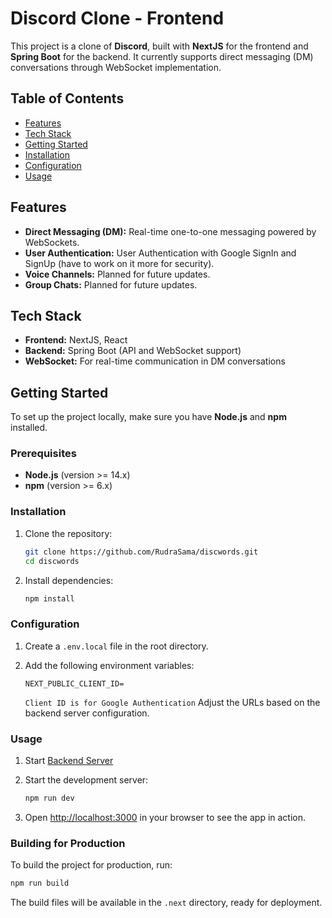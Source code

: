# Discord Clone - Frontend

This project is a clone of **Discord**, built with **NextJS** for the frontend and **Spring Boot** for the backend. It currently supports direct messaging (DM) conversations through WebSocket implementation.

## Table of Contents

- [Features](#features)
- [Tech Stack](#tech-stack)
- [Getting Started](#getting-started)
- [Installation](#installation)
- [Configuration](#configuration)
- [Usage](#usage)

## Features

- **Direct Messaging (DM):** Real-time one-to-one messaging powered by WebSockets.
- **User Authentication:** User Authentication with Google SignIn and SignUp (have to work on it more for security).
- **Voice Channels:** Planned for future updates.
- **Group Chats:** Planned for future updates.

## Tech Stack

- **Frontend:** NextJS, React
- **Backend:** Spring Boot (API and WebSocket support)
- **WebSocket:** For real-time communication in DM conversations

## Getting Started

To set up the project locally, make sure you have **Node.js** and **npm** installed.

### Prerequisites

- **Node.js** (version >= 14.x)
- **npm** (version >= 6.x)

### Installation

1. Clone the repository:

   ```bash
   git clone https://github.com/RudraSama/discwords.git
   cd discwords 
   ```

2. Install dependencies:

   ```bash
   npm install
   ```

### Configuration

1. Create a `.env.local` file in the root directory.
2. Add the following environment variables:

   ```plaintext
   NEXT_PUBLIC_CLIENT_ID=
   ```
   `Client ID is for Google Authentication`
   Adjust the URLs based on the backend server configuration.

### Usage

1. Start [Backend Server](https://github.com/RudraSama/discwords-backend)
2. Start the development server:

   ```bash
   npm run dev
   ```

3. Open [http://localhost:3000](http://localhost:3000) in your browser to see the app in action.

### Building for Production

To build the project for production, run:

```bash
npm run build
```

The build files will be available in the `.next` directory, ready for deployment.

